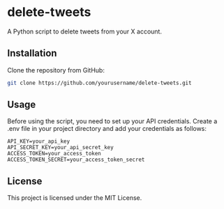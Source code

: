 # delete-tweets

A Python script to delete tweets from your X account.

## Installation

Clone the repository from GitHub:

```bash
git clone https://github.com/yourusername/delete-tweets.git
```

## Usage

Before using the script, you need to set up your API credentials. Create a .env file in your project directory and add your credentials as follows:

```
API_KEY=your_api_key
API_SECRET_KEY=your_api_secret_key
ACCESS_TOKEN=your_access_token
ACCESS_TOKEN_SECRET=your_access_token_secret
```

## License

This project is licensed under the MIT License.
